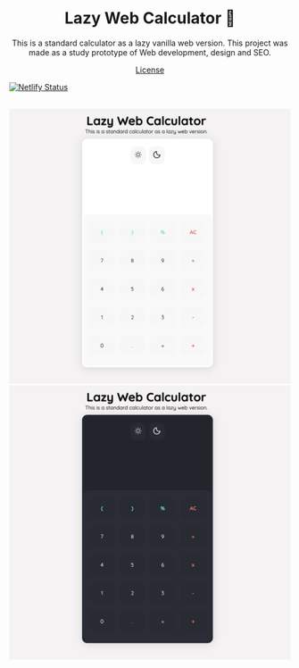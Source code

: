 <h1 align="center">Lazy Web Calculator 📱</h1>

<p align="center">This is a standard calculator as a lazy vanilla web version. This project was made as a study prototype of Web development, design and SEO.</p>

<p align="center">
  <a href="./LICENSE">License</a>
  </h1>

[![Netlify Status](https://api.netlify.com/api/v1/badges/1a38a442-8cba-487d-ab61-c458b8305d0a/deploy-status)](https://app.netlify.com/sites/determined-lovelace-c32f1b/deploys)

<br>

<img src="https://github.com/DreamDevourer/Lazy-Web-Calculator/blob/main/img/sampleCalc.jpg?raw=true">
<img src="https://github.com/DreamDevourer/Lazy-Web-Calculator/blob/main/img/sampleCalcDark.jpg?raw=true">
